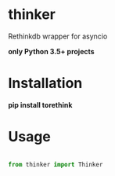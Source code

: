 # thinker

Rethinkdb wrapper for asyncio

**only Python 3.5+ projects**

# Installation

**pip install torethink**


# Usage

```python

from thinker import Thinker
```
